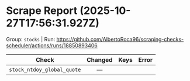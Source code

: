 # Scrape Report (2025-10-27T17:56:31.927Z)

Group: `stocks`  |  Run: https://github.com/AlbertoRoca96/scraping-checks-scheduler/actions/runs/18850893406

| Check | Changed | Keys | Error |
|---|:---:|:--|:--|
| `stock_ntdoy_global_quote` | — |  |  |
